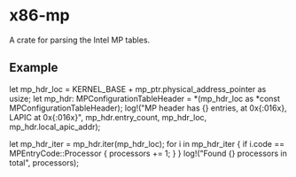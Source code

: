 # x86-mp

A crate for parsing the Intel MP tables.

## Example
let mp_hdr_loc = KERNEL_BASE + mp_ptr.physical_address_pointer as usize;
let mp_hdr: MPConfigurationTableHeader = *(mp_hdr_loc as *const MPConfigurationTableHeader);
log!("MP header has {} entries, at 0x{:016x}, LAPIC at 0x{:016x}",
     mp_hdr.entry_count, mp_hdr_loc, mp_hdr.local_apic_addr);

let mp_hdr_iter = mp_hdr.iter(mp_hdr_loc);
for i in mp_hdr_iter {
    if i.code == MPEntryCode::Processor {
        processors += 1;
    }
}
log!("Found {} processors in total", processors);
```
